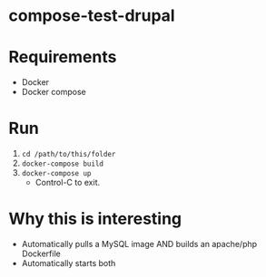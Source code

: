 # compose-test-drupal

# Requirements

* Docker
* Docker compose

# Run

1. `cd /path/to/this/folder`
2. `docker-compose build`
3. `docker-compose up`
    * Control-C to exit.

# Why this is interesting

* Automatically pulls a MySQL image AND builds an apache/php Dockerfile
* Automatically starts both
